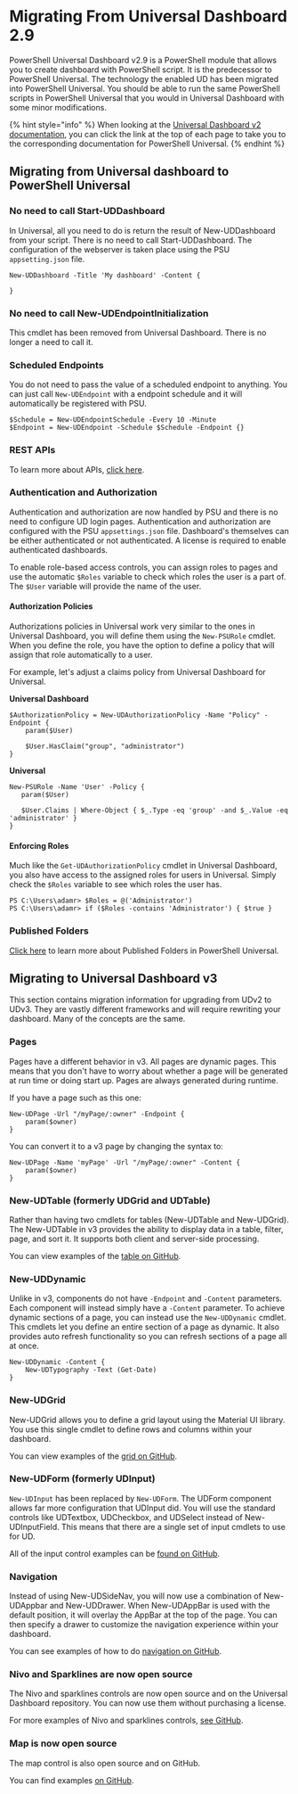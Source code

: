 # Migrating From Universal Dashboard 2.9

PowerShell Universal Dashboard v2.9 is a PowerShell module that allows you to create dashboard with PowerShell script. It is the predecessor to PowerShell Universal. The technology the enabled UD has been migrated into PowerShell Universal. You should be able to run the same PowerShell scripts in PowerShell Universal that you would in Universal Dashboard with some minor modifications.

{% hint style="info" %}
When looking at the [Universal Dashboard v2 documentation](https://docs.universaldashboard.io), you can click the link at the top of each page to take you to the corresponding documentation for PowerShell Universal.
{% endhint %}

## Migrating from Universal dashboard to PowerShell Universal

### No need to call Start-UDDashboard

In Universal, all you need to do is return the result of New-UDDashboard from your script. There is no need to call Start-UDDashboard. The configuration of the webserver is taken place using the PSU `appsetting.json` file.

```
New-UDDashboard -Title 'My dashboard' -Content {

}
```

### No need to call New-UDEndpointInitialization

This cmdlet has been removed from Universal Dashboard. There is no longer a need to call it.

### Scheduled Endpoints

You do not need to pass the value of a scheduled endpoint to anything. You can just call `New-UDEndpoint` with a endpoint schedule and it will automatically be registered with PSU.

```
$Schedule = New-UDEndpointSchedule -Every 10 -Minute
$Endpoint = New-UDEndpoint -Schedule $Schedule -Endpoint {}
```

### REST APIs

To learn more about APIs, [click here](../../api/about.md).

### Authentication and Authorization

Authentication and authorization are now handled by PSU and there is no need to configure UD login pages. Authentication and authorization are configured with the PSU `appsettings.json` file. Dashboard's themselves can be either authenticated or not authenticated. A license is required to enable authenticated dashboards.

To enable role-based access controls, you can assign roles to pages and use the automatic `$Roles` variable to check which roles the user is a part of. The `$User` variable will provide the name of the user.

#### Authorization Policies

Authorizations policies in Universal work very similar to the ones in Universal Dashboard, you will define them using the `New-PSURole` cmdlet. When you define the role, you have the option to define a policy that will assign that role automatically to a user.

For example, let's adjust a claims policy from Universal Dashboard for Universal.

**Universal Dashboard**

```
$AuthorizationPolicy = New-UDAuthorizationPolicy -Name "Policy" -Endpoint {
    param($User)

    $User.HasClaim("group", "administrator")
}
```

**Universal**

```
New-PSURole -Name 'User' -Policy {
   param($User)

   $User.Claims | Where-Object { $_.Type -eq 'group' -and $_.Value -eq 'administrator' }
}
```

#### Enforcing Roles

Much like the `Get-UDAuthorizationPolicy` cmdlet in Universal Dashboard, you also have access to the assigned roles for users in Universal. Simply check the `$Roles` variable to see which roles the user has.

```
PS C:\Users\adamr> $Roles = @('Administrator')
PS C:\Users\adamr> if ($Roles -contains 'Administrator') { $true }
```

### Published Folders

[Click here](../../platform/published-folders.md) to learn more about Published Folders in PowerShell Universal.

## Migrating to Universal Dashboard v3

This section contains migration information for upgrading from UDv2 to UDv3. They are vastly different frameworks and will require rewriting your dashboard. Many of the concepts are the same.

### Pages

Pages have a different behavior in v3. All pages are dynamic pages. This means that you don't have to worry about whether a page will be generated at run time or doing start up. Pages are always generated during runtime.

If you have a page such as this one:

```
New-UDPage -Url "/myPage/:owner" -Endpoint {
    param($owner)
}
```

You can convert it to a v3 page by changing the syntax to:

```
New-UDPage -Name 'myPage' -Url "/myPage/:owner" -Content {
    param($owner)
}
```

### New-UDTable (formerly UDGrid and UDTable)

Rather than having two cmdlets for tables (New-UDTable and New-UDGrid). The New-UDTable in v3 provides the ability to display data in a table, filter, page, and sort it. It supports both client and server-side processing.

You can view examples of the [table on GitHub](https://github.com/ironmansoftware/universal-dashboard/blob/master/src/v3/example/pages/data-display/table.ps1).

### New-UDDynamic

Unlike in v3, components do not have `-Endpoint` and `-Content` parameters. Each component will instead simply have a `-Content` parameter. To achieve dynamic sections of a page, you can instead use the `New-UDDynamic` cmdlet. This cmdlets let you define an entire section of a page as dynamic. It also provides auto refresh functionality so you can refresh sections of a page all at once.

```
New-UDDynamic -Content {
    New-UDTypography -Text (Get-Date)
}
```

### New-UDGrid

New-UDGrid allows you to define a grid layout using the Material UI library. You use this single cmdlet to define rows and columns within your dashboard.

You can view examples of the [grid on GitHub](https://github.com/ironmansoftware/universal-dashboard/blob/master/src/v3/example/pages/layout/grid.ps1).

### New-UDForm (formerly UDInput)

`New-UDInput` has been replaced by `New-UDForm`. The UDForm component allows far more configuration that UDInput did. You will use the standard controls like UDTextbox, UDCheckbox, and UDSelect instead of New-UDInputField. This means that there are a single set of input cmdlets to use for UD.

All of the input control examples can be [found on GitHub](https://github.com/ironmansoftware/universal-dashboard/tree/master/src/v3/example/pages/inputs).

### Navigation

Instead of using New-UDSideNav, you will now use a combination of New-UDAppbar and New-UDDrawer. When New-UDAppBar is used with the default position, it will overlay the AppBar at the top of the page. You can then specify a drawer to customize the navigation experience within your dashboard.

You can see examples of how to do [navigation on GitHub](https://github.com/ironmansoftware/universal-dashboard/blob/master/src/v3/example/pages/surfaces/appbar.ps1).

### Nivo and Sparklines are now open source

The Nivo and sparklines controls are now open source and on the Universal Dashboard repository. You can now use them without purchasing a license.

For more examples of Nivo and sparklines controls, [see GitHub](https://github.com/ironmansoftware/universal-dashboard/tree/master/src/v3/example/pages/charts).

### Map is now open source

The map control is also open source and on GitHub.

You can find examples [on GitHub](https://github.com/ironmansoftware/universal-dashboard/blob/master/src/v3/example/pages/data-display/map.ps1).
